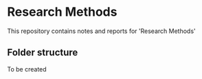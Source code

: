 Research Methods
================

This repository contains notes and reports for 'Research Methods'

## Folder structure
To be created